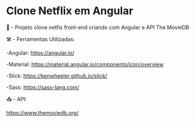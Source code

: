 # Clone Netflix em Angular
🎥 - Projeto clone netfix front-end criando com Angular e API The MovieDB

🛠️ - Ferramentas Utilizadas:

-Angular: https://angular.io/

-Material: https://material.angular.io/components/icon/overview

-Slick: https://kenwheeler.github.io/slick/

-Sass: https://sass-lang.com/


📤 - API:

https://www.themoviedb.org/

